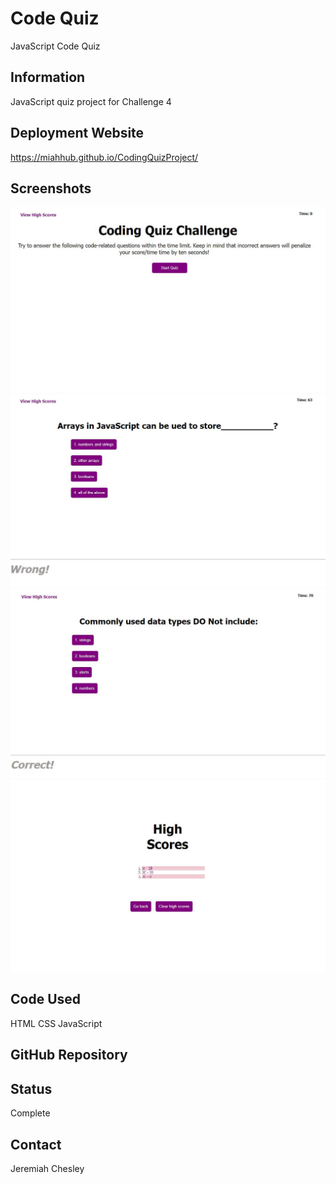 # Code Quiz
JavaScript Code Quiz

## Information 
JavaScript quiz project for Challenge 4

## Deployment Website
https://miahhub.github.io/CodingQuizProject/

## Screenshots
![Start Screen](https://github.com/MiahHub/CodingQuizProject/blob/main/assets/screenshots/Qiiz%20Start%20Screen.JPG?raw=true "Start Screen")
![Wrong Question Screen](https://github.com/MiahHub/CodingQuizProject/blob/main/assets/screenshots/Quiz%20Wrong%20Question%20Screen.JPG?raw=true "Wrong Question Screen")
![Correct Screen](https://github.com/MiahHub/CodingQuizProject/blob/main/assets/screenshots/Quiz%20Correct%20Question%20Screen.JPG?raw=true "Correct Screen")
![High Score Screen](https://github.com/MiahHub/CodingQuizProject/blob/main/assets/screenshots/Quiz%20Scores%20Summary%20Screen.JPG?raw=true "High Score Screen")

## Code Used 
HTML
CSS
JavaScript

## GitHub Repository


## Status
Complete
 
## Contact
Jeremiah Chesley
